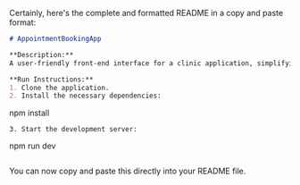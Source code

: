 Certainly, here's the complete and formatted README in a copy and paste format:

```markdown
# AppointmentBookingApp

**Description:**
A user-friendly front-end interface for a clinic application, simplifying patient account creation and appointment scheduling while offering a clear view of available services, enhancing accessibility and convenience.

**Run Instructions:**
1. Clone the application.
2. Install the necessary dependencies:
   ```
   npm install
   ```
3. Start the development server:
   ```
   npm run dev
   ```
```

You can now copy and paste this directly into your README file.
